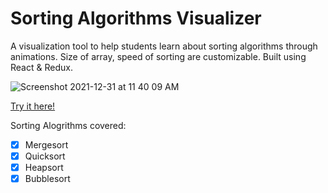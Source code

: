# Sorting Algorithms Visualizer

A visualization tool to help students learn about sorting algorithms through animations. Size of array, speed of sorting are customizable. Built using React & Redux.

![Screenshot 2021-12-31 at 11 40 09 AM](https://user-images.githubusercontent.com/76540550/196700148-c9520dc4-8782-4df2-bc6f-f975cc2a5776.png)

[Try it here!](https://amzhy.github.io/sorting-visualizer/)

Sorting Alogrithms covered:

- [x] Mergesort
- [x] Quicksort
- [x] Heapsort
- [x] Bubblesort
